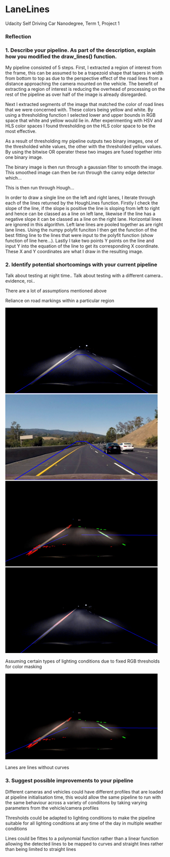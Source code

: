 # LaneLines
Udacity Self Driving Car Nanodegree, Term 1, Project 1

### Reflection

### 1. Describe your pipeline. As part of the description, explain how you modified the draw_lines() function.

My pipeline consisted of 5 steps. First, I extracted a region of interest from the frame, this can be assumed to be a trapezoid shape that tapers in width from bottom to top as due to the perspective effect of the road lines from a distance approaching the camera mounted on the vehicle. The benefit of extracting a region of interest is reducing the overhead of processing on the rest of the pipeline as over half of the image is already disregarded.

Next I extracted segments of the image that matched the color of road lines that we were concerned with. These colors being yellow and white. By using a thresholding function I selected lower and upper bounds in RGB space that white and yellow would lie in. After experimenting with HSV and HLS color spaces I found thresholding on the HLS color space to be the most effective. 

As a result of thresholding my pipeline outputs two binary images, one of the thresholded white values, the other with the thresholded yellow values. By using the bitwise OR operater these two images are fused together into one binary image.

The binary image is then run through a gaussian filter to smooth the image. This smoothed image can then be run through the canny edge detector which...

This is then run through Hough...

In order to draw a single line on the left and right lanes, I iterate through each of the lines returned by the HoughLines function. Firstly I check the slope of the line, if the slope is positive the line is sloping from left to right and hence can be classed as a line on left lane, likewise if the line has a negative slope it can be classed as a line on the right lane. Horizontal lines are ignored in this algorithm. Left lane lines are pooled together as are right lane lines. Using the numpy polyfit funciton I then get the function of the best fitting line to the lines that were input to the polyfit function (show function of line here...). Lastly I take two points Y points on the line and input Y into the equation of the line to get its corresponding X coordinate. These X and Y coordinates are what I draw in the resulting image. 



### 2. Identify potential shortcomings with your current pipeline

Talk about testing at night time..
Talk about testing with a different camera.. evidence, roi..


There are a lot of assumptions mentioned above

Reliance on road markings within a particular region

<img src="report_images/roi_err.jpg" width="480" alt="Combined Image" />
<br>
<img src="report_images/roi_suc.jpg" width="480" alt="Combined Image" />
<br>
<img src="report_images/bad_night_lines.jpg" width="480" alt="Combined Image" />
<br>
<img src="report_images/better_night_lines.jpg" width="480" alt="Combined Image" />

Assuming certain types of lighting conditions due to fixed RGB thresholds for color masking

<img src="report_images/bad_night_lines.jpg" width="480" alt="Combined Image" />

Lanes are lines without curves



### 3. Suggest possible improvements to your pipeline

Different cameras and vehicles could have different profiles that are loaded at pipeline initialisation time, this would allow the same pipeline to run with the same behaviour across a variety of condiitons by taking varying parameters from the vehicle/camera profiles

Thresholds could be adapted to lighting conditions to make the pipeline suitable for all lighting conditions at any time of the day in multiple weather conditions

Lines could be fittes to a polynomial function rather than a linear function allowing the detected lines to be mapped to curves and straight lines rather than being limited to straight lines
